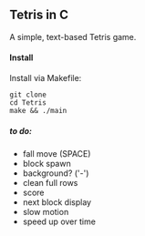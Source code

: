 ## Tetris in C
A simple, text-based Tetris game.

#### Install
Install via Makefile:
```
git clone
cd Tetris
make && ./main
```

##### *to do*: 
- fall move (SPACE)
- block spawn
- background? ('-')
- clean full rows
- score
- next block display
- slow motion
- speed up over time
